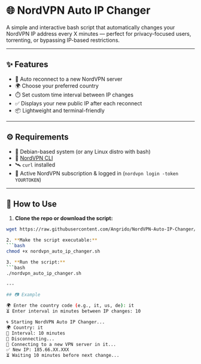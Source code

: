 # 🌐 NordVPN Auto IP Changer

A simple and interactive bash script that automatically changes your NordVPN IP address every X minutes — perfect for privacy-focused users, torrenting, or bypassing IP-based restrictions.

---

## ✨ Features

- 🔄 Auto reconnect to a new NordVPN server
- 🌍 Choose your preferred country
- ⏱️ Set custom time interval between IP changes
- ✅ Displays your new public IP after each reconnect
- 📦 Lightweight and terminal-friendly

---

## ⚙️ Requirements

- 🐧 Debian-based system (or any Linux distro with bash)
- 🧭 [NordVPN CLI](https://support.nordvpn.com/Connectivity/Linux/1086119142/Installing-and-using-NordVPN-on-Linux.htm)
- 🛰️ `curl` installed
- 🛜 Active NordVPN subscription & logged in (`nordvpn login -token YOURTOKEN`)

---

## 🚀 How to Use

1. **Clone the repo or download the script:**
```bash
wget https://raw.githubusercontent.com/Angrido/NordVPN-Auto-IP-Changer/main/nordvpn_auto_ip_changer.sh

2. **Make the script executable:**
```bash
chmod +x nordvpn_auto_ip_changer.sh

3. **Run the script:**
```bash
./nordvpn_auto_ip_changer.sh

---

## 📷 Example

🌍 Enter the country code (e.g., it, us, de): it
⏳ Enter interval in minutes between IP changes: 10

🌀 Starting NordVPN Auto IP Changer...
🌍 Country: it
🔁 Interval: 10 minutes
🔌 Disconnecting...
🔗 Connecting to a new VPN server in it...
✅ New IP: 185.66.XX.XXX
⏳ Waiting 10 minutes before next change...
